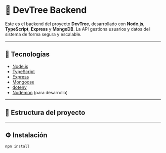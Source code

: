 # 🧠 DevTree Backend

Este es el backend del proyecto **DevTree**, desarrollado con **Node.js**, **TypeScript**, **Express** y **MongoDB**. La API gestiona usuarios y datos del sistema de forma segura y escalable.

---

## 🚀 Tecnologías

- [Node.js](https://nodejs.org/)
- [TypeScript](https://www.typescriptlang.org/)
- [Express](https://expressjs.com/)
- [Mongoose](https://mongoosejs.com/)
- [dotenv](https://github.com/motdotla/dotenv)
- [Nodemon](https://github.com/remy/nodemon) (para desarrollo)

---

## 📁 Estructura del proyecto


---

## ⚙️ Instalación
```
npm install
```

